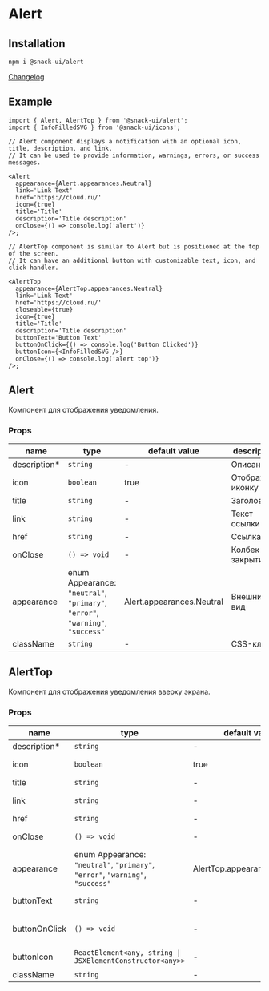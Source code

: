 # Alert

## Installation

`npm i @snack-ui/alert`

[Changelog](./CHANGELOG.md)

## Example

```tsx
import { Alert, AlertTop } from '@snack-ui/alert';
import { InfoFilledSVG } from '@snack-ui/icons';

// Alert component displays a notification with an optional icon, title, description, and link.
// It can be used to provide information, warnings, errors, or success messages.

<Alert
  appearance={Alert.appearances.Neutral}
  link='Link Text'
  href='https://cloud.ru/'
  icon={true}
  title='Title'
  description='Title description'
  onClose={() => console.log('alert')}
/>;

// AlertTop component is similar to Alert but is positioned at the top of the screen.
// It can have an additional button with customizable text, icon, and click handler.

<AlertTop
  appearance={AlertTop.appearances.Neutral}
  link='Link Text'
  href='https://cloud.ru/'
  closeable={true}
  icon={true}
  title='Title'
  description='Title description'
  buttonText='Button Text'
  buttonOnClick={() => console.log('Button Clicked')}
  buttonIcon={<InfoFilledSVG />}
  onClose={() => console.log('alert top')}
/>;
```

[//]: DOCUMENTATION_SECTION_START
[//]: THIS_SECTION_IS_AUTOGENERATED_PLEASE_DONT_EDIT_IT
## Alert
Компонент для отображения уведомления.
### Props
| name | type | default value | description |
|------|------|---------------|-------------|
| description* | `string` | - | Описание |
| icon | `boolean` | true | Отображать иконку |
| title | `string` | - | Заголовок |
| link | `string` | - | Текст ссылки |
| href | `string` | - | Ссылка |
| onClose | `() => void` | - | Колбек закрытия |
| appearance | enum Appearance: `"neutral"`, `"primary"`, `"error"`, `"warning"`, `"success"` | Alert.appearances.Neutral | Внешний вид |
| className | `string` | - | CSS-класс |
## AlertTop
Компонент для отображения уведомления вверху экрана.
### Props
| name | type | default value | description |
|------|------|---------------|-------------|
| description* | `string` | - | Описание |
| icon | `boolean` | true | Отображать иконку |
| title | `string` | - | Заголовок |
| link | `string` | - | Текст ссылки |
| href | `string` | - | Ссылка |
| onClose | `() => void` | - | Колбек закрытия |
| appearance | enum Appearance: `"neutral"`, `"primary"`, `"error"`, `"warning"`, `"success"` | AlertTop.appearances.Neutral | Внешний вид |
| buttonText | `string` | - | Текст кнопки |
| buttonOnClick | `() => void` | - | Колбек клика по кнопке |
| buttonIcon | `ReactElement<any, string \| JSXElementConstructor<any>>` | - | Иконка в кнопке |
| className | `string` | - | CSS-класс |


[//]: DOCUMENTATION_SECTION_END
